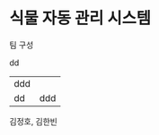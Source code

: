 # 식물 자동 관리 시스템
팀 구성
<table>
  <tr>dd
  <td>ddd</td>
  </tr>
  <td>dd</td>
  <td>ddd</td>
  
</table>
김정호, 김한빈

